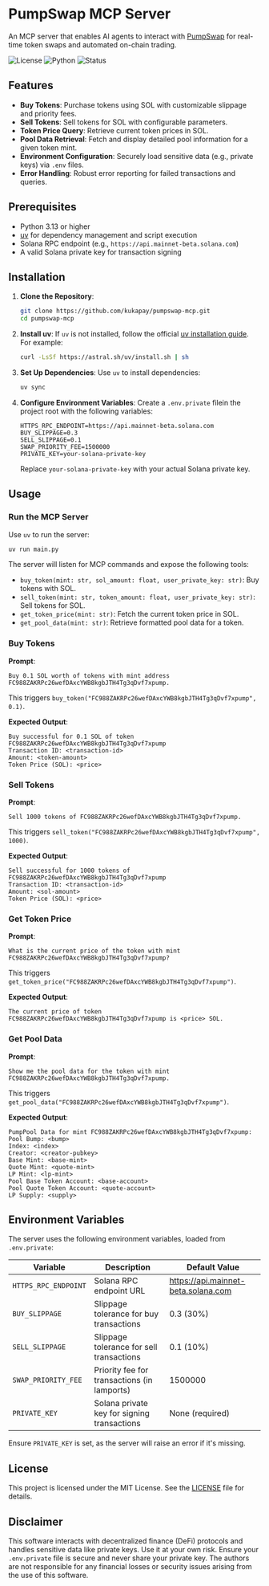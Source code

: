 # PumpSwap MCP Server

An MCP server that enables AI agents to interact with [PumpSwap](https://swap.pump.fun/) for real-time token swaps and automated on-chain trading.

![License](https://img.shields.io/badge/license-MIT-green)
![Python](https://img.shields.io/badge/python-3.10%2B-blue)
![Status](https://img.shields.io/badge/status-active-brightgreen.svg)


## Features

- **Buy Tokens**: Purchase tokens using SOL with customizable slippage and priority fees.
- **Sell Tokens**: Sell tokens for SOL with configurable parameters.
- **Token Price Query**: Retrieve current token prices in SOL.
- **Pool Data Retrieval**: Fetch and display detailed pool information for a given token mint.
- **Environment Configuration**: Securely load sensitive data (e.g., private keys) via `.env` files.
- **Error Handling**: Robust error reporting for failed transactions and queries.

## Prerequisites

- Python 3.13 or higher
- [uv](https://github.com/astral-sh/uv) for dependency management and script execution
- Solana RPC endpoint (e.g., `https://api.mainnet-beta.solana.com`)
- A valid Solana private key for transaction signing

## Installation

1. **Clone the Repository**:
   ```bash
   git clone https://github.com/kukapay/pumpswap-mcp.git
   cd pumpswap-mcp
   ```

2. **Install uv**:
   If `uv` is not installed, follow the official [uv installation guide](https://github.com/astral-sh/uv#installation). For example:
   ```bash
   curl -LsSf https://astral.sh/uv/install.sh | sh
   ```

3. **Set Up Dependencies**:
   Use `uv` to install dependencies:
   ```bash
   uv sync
   ```

4. **Configure Environment Variables**:
   Create a `.env.private` filein the project root with the following variables:
   ```plaintext
   HTTPS_RPC_ENDPOINT=https://api.mainnet-beta.solana.com
   BUY_SLIPPAGE=0.3
   SELL_SLIPPAGE=0.1
   SWAP_PRIORITY_FEE=1500000
   PRIVATE_KEY=your-solana-private-key
   ```

   Replace `your-solana-private-key` with your actual Solana private key. 
   
## Usage

### Run the MCP Server
   Use `uv` to run the server:
   ```bash
   uv run main.py
   ```

   The server will listen for MCP commands and expose the following tools:
   - `buy_token(mint: str, sol_amount: float, user_private_key: str)`: Buy tokens with SOL.
   - `sell_token(mint: str, token_amount: float, user_private_key: str)`: Sell tokens for SOL.
   - `get_token_price(mint: str)`: Fetch the current token price in SOL.
   - `get_pool_data(mint: str)`: Retrieve formatted pool data for a token.

### Buy Tokens

**Prompt**:
```
Buy 0.1 SOL worth of tokens with mint address FC988ZAKRPc26wefDAxcYWB8kgbJTH4Tg3qDvf7xpump.
```

This triggers `buy_token("FC988ZAKRPc26wefDAxcYWB8kgbJTH4Tg3qDvf7xpump", 0.1)`.

**Expected Output**:
```
Buy successful for 0.1 SOL of token FC988ZAKRPc26wefDAxcYWB8kgbJTH4Tg3qDvf7xpump
Transaction ID: <transaction-id>
Amount: <token-amount>
Token Price (SOL): <price>
```

### Sell Tokens
**Prompt**:
```
Sell 1000 tokens of FC988ZAKRPc26wefDAxcYWB8kgbJTH4Tg3qDvf7xpump.
```

This triggers `sell_token("FC988ZAKRPc26wefDAxcYWB8kgbJTH4Tg3qDvf7xpump", 1000)`.

**Expected Output**:
```
Sell successful for 1000 tokens of FC988ZAKRPc26wefDAxcYWB8kgbJTH4Tg3qDvf7xpump
Transaction ID: <transaction-id>
Amount: <sol-amount>
Token Price (SOL): <price>
```

### Get Token Price
**Prompt**:
```
What is the current price of the token with mint FC988ZAKRPc26wefDAxcYWB8kgbJTH4Tg3qDvf7xpump?
```
This triggers `get_token_price("FC988ZAKRPc26wefDAxcYWB8kgbJTH4Tg3qDvf7xpump")`.

**Expected Output**:
```
The current price of token FC988ZAKRPc26wefDAxcYWB8kgbJTH4Tg3qDvf7xpump is <price> SOL.
```

### Get Pool Data
**Prompt**:
```
Show me the pool data for the token with mint FC988ZAKRPc26wefDAxcYWB8kgbJTH4Tg3qDvf7xpump.
```
This triggers `get_pool_data("FC988ZAKRPc26wefDAxcYWB8kgbJTH4Tg3qDvf7xpump")`.

**Expected Output**:
```
PumpPool Data for mint FC988ZAKRPc26wefDAxcYWB8kgbJTH4Tg3qDvf7xpump:
Pool Bump: <bump>
Index: <index>
Creator: <creator-pubkey>
Base Mint: <base-mint>
Quote Mint: <quote-mint>
LP Mint: <lp-mint>
Pool Base Token Account: <base-account>
Pool Quote Token Account: <quote-account>
LP Supply: <supply>
```

## Environment Variables

The server uses the following environment variables, loaded from `.env.private`:

| Variable              | Description                                      | Default Value                       |
|-----------------------|--------------------------------------------------|-------------------------------------|
| `HTTPS_RPC_ENDPOINT`  | Solana RPC endpoint URL                          | https://api.mainnet-beta.solana.com |
| `BUY_SLIPPAGE`        | Slippage tolerance for buy transactions          | 0.3 (30%)                           |
| `SELL_SLIPPAGE`       | Slippage tolerance for sell transactions         | 0.1 (10%)                           |
| `SWAP_PRIORITY_FEE`   | Priority fee for transactions (in lamports)      | 1500000                             |
| `PRIVATE_KEY`         | Solana private key for signing transactions      | None (required)                     |

Ensure `PRIVATE_KEY` is set, as the server will raise an error if it's missing.


## License

This project is licensed under the MIT License. See the [LICENSE](LICENSE) file for details.

## Disclaimer

This software interacts with decentralized finance (DeFi) protocols and handles sensitive data like private keys. Use it at your own risk. Ensure your `.env.private` file is secure and never share your private key. The authors are not responsible for any financial losses or security issues arising from the use of this software.

